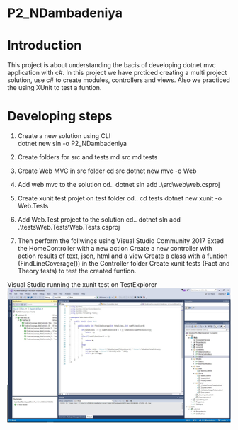 # P2_NDambadeniya
# Introduction </br>
This project is about understanding the bacis of developing dotnet mvc application with c#. 
In this project we have prcticed creating a multi project solution, use c# to create modules, controllers and views. 
Also we practiced the using XUnit to test a funtion. 

# Developing steps
1. Create a new solution using CLI  
    dotnet new sln -o P2_NDambadeniya
2. Create folders for src and tests
    md src
    md tests
3. Create Web MVC in src folder
    cd src
    dotnet new mvc -o Web
4. Add web mvc to the solution
    cd..
    dotnet sln add .\src\web\web.csproj
5. Create xunit test projet on test folder
    cd..
    cd tests
    dotnet new xunit -o Web.Tests
6. Add Web.Test project to the solution
    cd..
    dotnet sln add .\tests\Web.Tests\Web.Tests.csproj
    
7. Then perform the follwings using Visual Studio Community 2017
    Exted the HomeController with a new action
    Create a new controller with action results of text, json, html and a view
    Create a class with a funtion (FindLineCoverage()) in the Controller folder
    Create xunit tests (Fact and Theory tests) to test the created funtion.
    
Visual Studio running the xunit test on TestExplorer
![alt text](https://github.com/NilanthaD/P2_NDambadeniya/blob/master/Doc/VSRunningTests.JPG)
